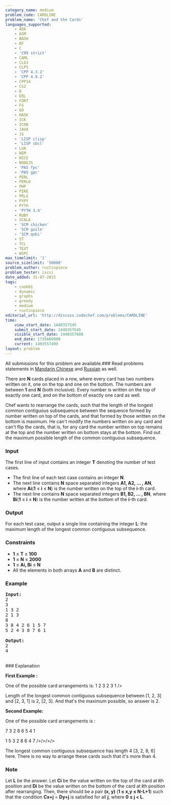 ```yaml
---
category_name: medium
problem_code: CARDLINE
problem_name: 'Chef and the Cards'
languages_supported:
    - ADA
    - ASM
    - BASH
    - BF
    - C
    - 'C99 strict'
    - CAML
    - CLOJ
    - CLPS
    - 'CPP 4.3.2'
    - 'CPP 4.9.2'
    - CPP14
    - CS2
    - D
    - ERL
    - FORT
    - FS
    - GO
    - HASK
    - ICK
    - ICON
    - JAVA
    - JS
    - 'LISP clisp'
    - 'LISP sbcl'
    - LUA
    - NEM
    - NICE
    - NODEJS
    - 'PAS fpc'
    - 'PAS gpc'
    - PERL
    - PERL6
    - PHP
    - PIKE
    - PRLG
    - PYPY
    - PYTH
    - 'PYTH 3.4'
    - RUBY
    - SCALA
    - 'SCM chicken'
    - 'SCM guile'
    - 'SCM qobi'
    - ST
    - TCL
    - TEXT
    - WSPC
max_timelimit: '1'
source_sizelimit: '50000'
problem_author: rustinpiece
problem_tester: iscsi
date_added: 31-07-2015
tags:
    - cook61
    - dynamic
    - graphs
    - greedy
    - medium
    - rustinpiece
editorial_url: 'http://discuss.codechef.com/problems/CARDLINE'
time:
    view_start_date: 1440357545
    submit_start_date: 1440357545
    visible_start_date: 1440357600
    end_date: 1735669800
    current: 1493557499
layout: problem
---
```

All submissions for this problem are available.###  Read problems statements in [Mandarin Chinese](http://www.codechef.com/download/translated/COOK61/mandarin/CARDLINE.pdf) and [Russian](http://www.codechef.com/download/translated/COOK61/russian/CARDLINE.pdf) as well.

There are **N** cards placed in a row, where every card has two numbers written on it, one on the top and
one on the bottom. The numbers are between **1** and **N** (both inclusive). Every number is written on the top of exactly one card, and on the bottom of exactly one card as well.

Chef wants to rearrange the cards, such that the length of the longest common contiguous subsequence between the sequence formed by number written on top of the cards, and that formed by those written on the bottom is maximum. He can't modify the numbers written on any card and can't flip the cards, that is, for any card the number written on top remains at the top and the number written on bottom stays at the bottom. Find out the maximum possible length of the common contiguous subsequence.

### Input

The first line of input contains an integer **T** denoting the number of test cases.

- The first line of each test
  case contains an integer **N**.
- The next line contains **N** space separated integers **A1, A2, ... , AN**, where **Ai**(**1** ≤ **i** ≤ **N**) is the number written on the top of the **i**-th card.
- The next line contains **N** space separated integers **B1, B2, ... , BN**, where **Bi**(**1** ≤ **i** ≤ **N**) is the number written at the bottom of the **i**-th card.

### Output

For each test case, output a single line containing the integer **L**: the maximum length of the longest common contiguous subsequence.

### Constraints

- **1** ≤ **T** ≤  **100**
- **1** ≤ **N** ≤  **2000**
- **1** ≤ **Ai, Bi** ≤  **N**
- All the elements in both arrays **A** and **B** are distinct.

### Example

<pre><b>Input:</b>
2
3
1 3 2
2 1 3
8
3 8 4 2 6 1 5 7
5 2 4 3 8 7 6 1

<b>Output:</b>
2
4

</pre>### Explanation
**First Example :**  

One of the possible card arrangements is: 
1 2 3 
2 3 1 />

Length of the longest common contiguous subsequence between \[1, 2, 3\] and \[2, 3, 1\] is 2, \[2, 3\]. And that's the maximum possible, so answer is 2.

**Second Example:**  

One of the possible card arrangements is : 

7 3 2 8 6 5 4 1 

1 5 3 2 8 6 4 7 
/>/>/>/>

The longest common contiguous subsequence has length 4 \[3, 2, 8, 6\] here. There is no way to arrange these cards such that it's more than 4.

### Note

Let **L** be the answer. Let **Ci** be the value written on the top of the card at **i**th position and **Di** be the value written on the bottom of the card at **i**th position after rearranging. Then, there should be a pair **(x, y)** (**1 ≤ x,y ≤ N-L+1**) such that the condition **Cx+j** = **Dy+j** is satisfied for all **j**, where **0 ≤ j < L**.
